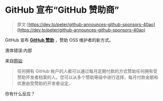 # GitHub 宣布“GitHub 赞助商”

> 原文:[https://dev.to/peter/github-announces-github-sponsors-40ao](https://dev.to/peter/github-announces-github-sponsors-40ao)

GitHub 宣布 **[GitHub 赞助](https://help.github.com/en/articles/about-github-sponsors)** ，赞助 OSS 维护者的新方式。

液体错误:内部

来自[网站](https://help.github.com/en/articles/about-github-sponsors):

> 任何拥有 GitHub 帐户的人都可以通过每月定期付款的方式赞助任何拥有受赞助开发者档案的人。您可以从多个赞助等级中进行选择，每月付款金额和优惠由受赞助的开发者设定。

你有什么反应？